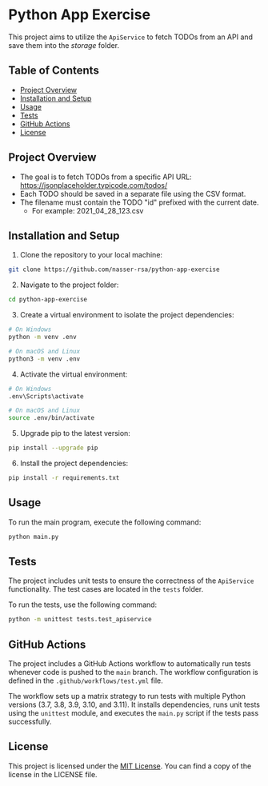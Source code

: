 # Python App Exercise

This project aims to utilize the `ApiService` to fetch TODOs from an API and save them into the _storage_ folder.

## Table of Contents

- [Project Overview](#project-overview)
- [Installation and Setup](#installation-and-setup)
- [Usage](#usage)
- [Tests](#tests)
- [GitHub Actions](#github-actions)
- [License](#license)

## Project Overview

- The goal is to fetch TODOs from a specific API URL: https://jsonplaceholder.typicode.com/todos/
- Each TODO should be saved in a separate file using the CSV format.
- The filename must contain the TODO "id" prefixed with the current date.
  - For example: 2021_04_28_123.csv

## Installation and Setup

1. Clone the repository to your local machine:

```bash
git clone https://github.com/nasser-rsa/python-app-exercise
```

2. Navigate to the project folder:

```bash
cd python-app-exercise
```

3. Create a virtual environment to isolate the project dependencies:

```bash
# On Windows
python -m venv .env

# On macOS and Linux
python3 -m venv .env
```

4. Activate the virtual environment:

```bash
# On Windows
.env\Scripts\activate

# On macOS and Linux
source .env/bin/activate
```

5. Upgrade pip to the latest version:

```bash
pip install --upgrade pip
```

6. Install the project dependencies:

```bash
pip install -r requirements.txt
```

## Usage

To run the main program, execute the following command:

```bash
python main.py
```

## Tests

The project includes unit tests to ensure the correctness of the `ApiService` functionality. The test cases are located in the `tests` folder.

To run the tests, use the following command:

```bash
python -m unittest tests.test_apiservice
```

## GitHub Actions

The project includes a GitHub Actions workflow to automatically run tests whenever code is pushed to the `main` branch. The workflow configuration is defined in the `.github/workflows/test.yml` file.

The workflow sets up a matrix strategy to run tests with multiple Python versions (3.7, 3.8, 3.9, 3.10, and 3.11). It installs dependencies, runs unit tests using the `unittest` module, and executes the `main.py` script if the tests pass successfully.

## License

This project is licensed under the [MIT License](LICENSE). You can find a copy of the license in the LICENSE file.